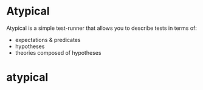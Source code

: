 
# Atypical

Atypical is a simple test-runner that allows you to describe tests in terms of:

- expectations & predicates
- hypotheses
- theories composed of hypotheses
# atypical
